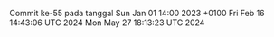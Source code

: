 Commit ke-55 pada tanggal Sun Jan 01 14:00 2023 +0100
Fri Feb 16 14:43:06 UTC 2024
Mon May 27 18:13:23 UTC 2024
